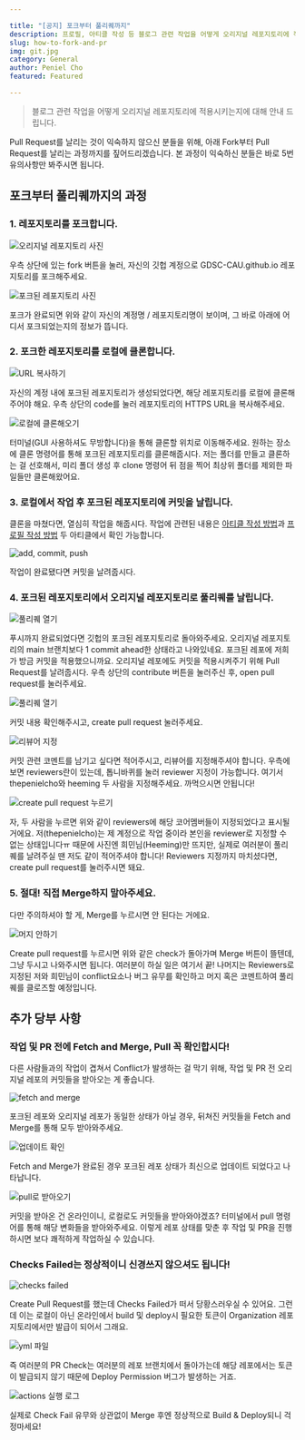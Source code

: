 ```yaml
---

title: "[공지] 포크부터 풀리퀘까지"
description: 프로필, 아티클 작성 등 블로그 관련 작업을 어떻게 오리지널 레포지토리에 적용시키는지에 대해 안내 드립니다.
slug: how-to-fork-and-pr
img: git.jpg
category: General
author: Peniel Cho
featured: Featured

---
```


> 블로그 관련 작업을 어떻게 오리지널 레포지토리에 적용시키는지에 대해 안내 드립니다.

Pull Request를 날리는 것이 익숙하지 않으신 분들을 위해, 아래 Fork부터 Pull Request를 날리는 과정까지를 짚어드리겠습니다. 본 과정이 익숙하신 분들은 바로 5번 유의사항만 봐주시면 됩니다.

## 포크부터 풀리퀘까지의 과정

### 1. 레포지토리를 포크합니다.

![오리지널 레포지토리 사진](how-to-fork-and-pr/01.png)

우측 상단에 있는 fork 버튼을 눌러, 자신의 깃헙 계정으로 GDSC-CAU.github.io 레포지토리를 포크해주세요.

![포크된 레포지토리 사진](how-to-fork-and-pr/01-1.png)

포크가 완료되면 위와 같이 자신의 계정명 / 레포지토리명이 보이며, 그 바로 아래에 어디서 포크되었는지의 정보가 뜹니다.

### 2. 포크한 레포지토리를 로컬에 클론합니다.

![URL 복사하기](how-to-fork-and-pr/02.png)

자신의 계정 내에 포크된 레포지토리가 생성되었다면, 해당 레포지토리를 로컬에 클론해주어야 해요. 우측 상단의 code를 눌러 레포지토리의 HTTPS URL을 복사해주세요.

![로컬에 클론해오기](how-to-fork-and-pr/03.png)

터미널(GUI 사용하셔도 무방합니다)을 통해 클론할 위치로 이동해주세요. 원하는 장소에 클론 명령어를 통해 포크된 레포지토리를 클론해줍시다. 저는 폴더를 만들고 클론하는 걸 선호해서, 미리 폴더 생성 후 clone 명령어 뒤 점을 찍어 최상위 폴더를 제외한 파일들만 클론해왔어요.

### 3. 로컬에서 작업 후 포크된 레포지토리에 커밋을 날립니다.

클론을 마쳤다면, 열심히 작업을 해줍시다. 작업에 관련된 내용은 [아티클 작성 방법](https://gdsc-cau.github.io/how-to-write-article)과 [프로필 작성 방법](https://gdsc-cau.github.io/how-to-set-up-my-profile) 두 아티클에서 확인 가능합니다. 

![add, commit, push](how-to-fork-and-pr/04.png)

작업이 완료됐다면 커밋을 날려줍시다.

### 4. 포크된 레포지토리에서 오리지널 레포지토리로 풀리퀘를 날립니다.

![풀리퀘 열기](how-to-fork-and-pr/05.png)

푸시까지 완료되었다면 깃헙의 포크된 레포지토리로 돌아와주세요. 오리지널 레포지토리의 main 브랜치보다 1 commit ahead한 상태라고 나와있네요. 포크된 레포에 저희가 방금 커밋을 적용했으니까요. 오리지널 레포에도 커밋을 적용시켜주기 위해 Pull Request를 날려줍시다. 우측 상단의 contribute 버튼을 눌러주신 후, open pull request를 눌러주세요.

![풀리퀘 열기](how-to-fork-and-pr/06.png)

커밋 내용 확인해주시고, create pull request 눌러주세요.

![리뷰어 지정](how-to-fork-and-pr/07.png)

커밋 관련 코멘트를 남기고 싶다면 적어주시고, 리뷰어를 지정해주셔야 합니다. 우측에 보면 reviewers란이 있는데, 톱니바퀴를 눌러 reviewer 지정이 가능합니다. 여기서 thepenielcho와 heeming 두 사람을 지정해주세요. 까먹으시면 안됩니다!

![create pull request 누르기](how-to-fork-and-pr/08.png)

자, 두 사람을 누르면 위와 같이 reviewers에 해당 코어멤버들이 지정되었다고 표시될 거에요. 저(thepenielcho)는 제 계정으로 작업 중이라 본인을 reviewer로 지정할 수 없는 상태입니다ㅠ 때문에 사진엔 희민님(Heeming)만 뜨지만, 실제로 여러분이 풀리퀘를 날려주실 땐 저도 같이 적어주셔야 합니다! Reviewers 지정까지 마치셨다면, create pull request를 눌러주시면 돼요.

### 5. 절대! 직접 Merge하지 말아주세요.

다만 주의하셔야 할 게, Merge를 누르시면 안 된다는 거에요.

![머지 안하기](how-to-fork-and-pr/09.png)

Create pull request를 누르시면 위와 같은 check가 돌아가며 Merge 버튼이 뜰텐데, 그냥 두시고 나와주시면 됩니다. 여러분이 하실 일은 여기서 끝! 나머지는 Reviewers로 지정된 저와 희민님이 conflict요소나 버그 유무를 확인하고 머지 혹은 코멘트하여 풀리퀘를 클로즈할 예정입니다.

## 추가 당부 사항

### 작업 및 PR 전에 Fetch and Merge, Pull 꼭 확인합시다!

다른 사람들과의 작업이 겹쳐서 Conflict가 발생하는 걸 막기 위해, 작업 및 PR 전 오리지널 레포의 커밋들을 받아오는 게 좋습니다.

![fetch and merge](how-to-fork-and-pr/10.png)

포크된 레포와 오리지널 레포가 동일한 상태가 아닐 경우, 뒤쳐진 커밋들을 Fetch and Merge를 통해 모두 받아와주세요.

![업데이트 확인](how-to-fork-and-pr/11.png)

Fetch and Merge가 완료된 경우 포크된 레포 상태가 최신으로 업데이트 되었다고 나타납니다.

![pull로 받아오기](how-to-fork-and-pr/12.png)

커밋을 받아온 건 온라인이니, 로컬로도 커밋들을 받아와야겠죠? 터미널에서 pull 명령어를 통해 해당 변화들을 받아와주세요. 이렇게 레포 상태를 맞춘 후 작업 및 PR을 진행하시면 보다 쾌적하게 작업하실 수 있습니다.

### Checks Failed는 정상적이니 신경쓰지 않으셔도 됩니다!

![checks failed](how-to-fork-and-pr/13.png)

Create Pull Request를 했는데 Checks Failed가 떠서 당황스러우실 수 있어요. 그런데 이는 로컬이 아닌 온라인에서 build 및 deploy시 필요한 토큰이 Organization 레포지토리에서만 발급이 되어서 그래요.

![yml 파일](how-to-fork-and-pr/14.png)

즉 여러분의 PR Check는 여러분의 레포 브랜치에서 돌아가는데 해당 레포에서는 토큰이 발급되지 않기 때문에 Deploy Permission 버그가 발생하는 거죠.

![actions 실행 로그](how-to-fork-and-pr/15.png)

실제로 Check Fail 유무와 상관없이 Merge 후엔 정상적으로 Build & Deploy되니 걱정마세요!